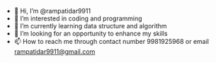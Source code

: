- 👋 Hi, I’m @rampatidar9911
- 👀 I’m interested in coding and programming
- 🌱 I’m currently learning data structure and algorithm
- 💞️ I’m looking for an opportunity to enhance my skills
- 📫 How to reach me through contact number 9981925968 or email rampatidar9911@gmail.com

<!---
rampatidar18847/rampatidar18847 is a ✨ special ✨ repository because its `README.md` (this file) appears on your GitHub profile.
You can click the Preview link to take a look at your changes.
--->
